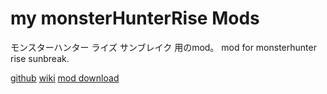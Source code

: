 # my monsterHunterRise Mods

モンスターハンター ライズ サンブレイク 用のmod。
mod for monsterhunter rise sunbreak.



[github](https://github.com/praydog/REFramework)
[wiki](https://cursey.github.io/reframework-book/#reporting-a-bug)
[mod download](https://www.nexusmods.com/monsterhunterrise/mods/26)















